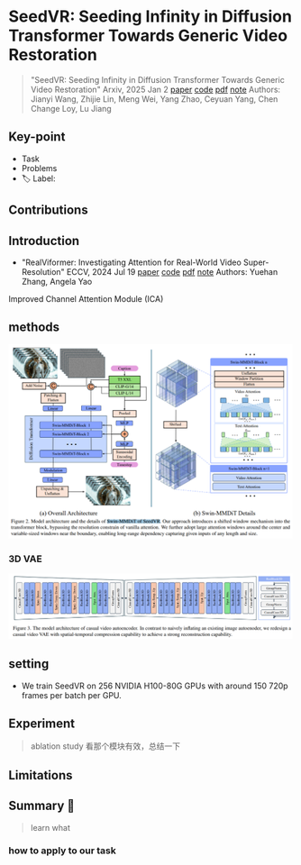 # SeedVR: Seeding Infinity in Diffusion Transformer Towards Generic Video Restoration

> "SeedVR: Seeding Infinity in Diffusion Transformer Towards Generic Video Restoration" Arxiv, 2025 Jan 2
> [paper](http://arxiv.org/abs/2501.01320v2) [code]() [pdf](./2025_01_Arxiv_SeedVR--Seeding-Infinity-in-Diffusion-Transformer-Towards-Generic-Video-Restoration.pdf) [note](./2025_01_Arxiv_SeedVR--Seeding-Infinity-in-Diffusion-Transformer-Towards-Generic-Video-Restoration_Note.md)
> Authors: Jianyi Wang, Zhijie Lin, Meng Wei, Yang Zhao, Ceyuan Yang, Chen Change Loy, Lu Jiang

## Key-point

- Task
- Problems
- :label: Label:

## Contributions

## Introduction

- "RealViformer: Investigating Attention for Real-World Video Super-Resolution" ECCV, 2024 Jul 19
  [paper](http://arxiv.org/abs/2407.13987v1) [code](https://github.com/Yuehan717/RealViformer.) [pdf](./2024_07_ECCV_RealViformer--Investigating-Attention-for-Real-World-Video-Super-Resolution.pdf) [note](./2024_07_ECCV_RealViformer--Investigating-Attention-for-Real-World-Video-Super-Resolution_Note.md)
  Authors: Yuehan Zhang, Angela Yao

Improved Channel Attention Module (ICA)





## methods

![fig2](docs/2025_01_Arxiv_SeedVR--Seeding-Infinity-in-Diffusion-Transformer-Towards-Generic-Video-Restoration_Note/fig2.png)



### 3D VAE

![fig3](docs/2025_01_Arxiv_SeedVR--Seeding-Infinity-in-Diffusion-Transformer-Towards-Generic-Video-Restoration_Note/fig3.png)





## setting

- We train SeedVR on 256 NVIDIA H100-80G GPUs with around 150 720p frames per batch per GPU. 



## Experiment

> ablation study 看那个模块有效，总结一下

## Limitations

## Summary :star2:

> learn what

### how to apply to our task

